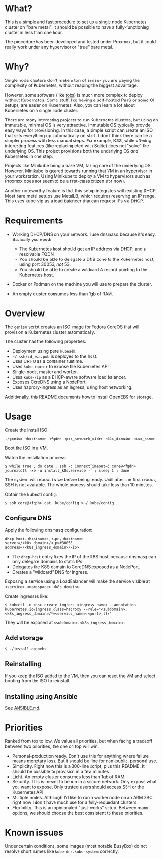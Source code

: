 # What?

This is a simple and fast procedure to set up a single node Kubernetes cluster on "bare metal".
It should be possible to have a fully-functioning cluster in less than one hour.

The procedure has been developed and tested under Proxmox, but it could really work under any hypervisor or "true" bare metal.

# Why?

Single node clusters don't make a ton of sense- you are paying the complexity of Kubernetes, without reaping the biggest advantage.

However, some software (like [tobs](https://github.com/timescale/tobs)) is much more complex to deploy without Kubernetes.
Some stuff, like having a self-hosted PaaS or some CI setups, are easier on Kubernetes.
Also, you can learn a lot about Kubernetes on a single node cluster.

There are many interesting projects to run Kubernetes clusters, but using an immutable, minimal OS is very attractive.
Immutable OS typically provide easy ways for provisioning.
In this case, a simple script can create an ISO that sets everything up automatically on start.
I don't think there can be a simpler process with less manual steps.
For example, K3S, while offering interesting features (like replacing etcd with Sqlite) does not "solve" the underlying OS.
This project provisions both the underlying OS *and* Kubernetes in one step.

Projects like Minikube bring a base VM, taking care of the underlying OS.
However, Minikube is geared towards running that VM in an hypervisor in your workstation.
Using Minikube to deploy a VM to hypervisors such as Proxmox does not seem to be a first-class citizen (for now).

Another noteworthy feature is that this setup integrates with existing DHCP.
Most bare metal setups use MetalLB, which requires reserving an IP range.
This uses kube-vip as a load balancer that can request IPs via DHCP.

# Requirements

* Working DHCP/DNS on your network.
  I use dnsmasq because it's easy.
  Basically you need:

  * The Kubernetes host should get an IP address via DHCP, and a resolvable FQDN.
  * You should be able to delegate a DNS zone to the Kubernetes host, using port 30053, *not* 53.
  * You should be able to create a wildcard A record pointing to the Kubernetes host.

* Docker or Podman on the machine you will use to prepare the cluster.
* An empty cluster consumes less than 1gb of RAM.

# Overview

The `geniso` script creates an ISO image for Fedora CoreOS that will provision a Kubernetes cluster automatically.

The cluster has the following properties:

* Deployment using pure `kubeadm`.
* `~/.ssh/id_rsa.pub` is deployed to the host.
* Uses CRI-O as a container runtime.
* Uses `kube-router` to expose the Kubernetes API.
* Single-node, master and worker.
* Uses `kube-vip` as a DHCP-aware software load balancer.
* Exposes CoreDNS using a NodePort.
* Uses haproxy-ingress as an Ingress, using host networking.

Additionally, this README documents how to install OpenEBS for storage.

# Usage

Create the install ISO:

```
./geniso <hostname> <fqdn> <pod_network_cidr> <k8s_domain> <iso_name>
```

Boot the ISO in a VM.

Watch the installation process:

```
$ while true ; do date ; ssh -o ConnectTimeout=5 core@<fqdn> journalctl -xe -u install_k8s.service -f ; sleep 1 ; done
```

The system will reboot twice before being ready.
Until after the first reboot, SSH is not available.
The whole process should take less than 10 minutes.

Obtain the kubectl config:

```
$ ssh core@<fqdn> cat .kube/config >~/.kube/config
```

## Configure DNS

Apply the following dnsmasq configuration:

```
dhcp-host=<hostname>,<ip>,<hostname>
server=/<k8s_domain>/<ip>#30053
address=/<k8s_ingress_domain>/<ip>

```

* The `dhcp-host` entry fixes the IP of the K8S host, because dnsmasq can only delegate domains to static IPs.
* Delegates the K8S domain to CoreDNS exposed as a NodePort.
* Creates a "wildcard" DNS for Ingress.

Exposing a service using a LoadBalancer will make the service visible at `<service>.<namespace>.<k8s_domain>`.

Create ingresses like:

```
$ kubectl -n <ns> create ingress <ingress_name> --annotation kubernetes.io/ingress.class=haproxy --rule="<subdomain>.<k8s_ingress_domain>/*=<service_name>:<port>,tls"
```

They will be exposed at `<subdomain>.<k8s_ingress_domain>`.

## Add storage

```
$ ./install-openebs
```

## Reinstalling

If you keep the ISO added to the VM, then you can reset the VM and select booting from the ISO to reinstall.

## Installing using Ansible

See [ANSIBLE.md](ANSIBLE.md).

# Priorities

Ranked from top to low.
We value all priorities, but when facing a tradeoff between two priorities, the one on top will win.

* Personal-production ready.
  Don't use this for anything where failure means monetary loss.
  But it should be fine for non-public, personal use.
* Simplicity. 
  Right now this is a 300-line script, plus this README.
  It should be possible to provision in a few minutes.
* Light.
  An empty cluster consumes less than 1gb of RAM.
* Security.
  This is meant to be run in a secure network.
  Only expose what you want to expose.
  Only trusted users should access SSH or the Kubernetes API.
* Multiple nodes.
  Although I'd like to run a worker node on an ARM SBC, right now I don't have much use for a fully-redundant clusters.
* Flexibility.
  This is an opinionated "just-works" setup.
  Between many options, we should choose the best consistent to these priorities.

# Known issues

Under certain conditions, some images (most notable BusyBox) do not resolve short names like `kube-dns.kube-system` correctly.
